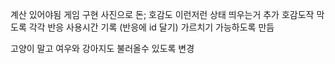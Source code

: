 계산 있어야됨
게임 구현
사진으로 돈; 호감도 이런저런 상태 띄우는거 추가
호감도작 막도록 각각 반응 사용시간 기록 (반응에 id 달기)
가르치기 가능하도록 만듬

고양이 말고 여우와 강아지도 불러올수 있도록 변경